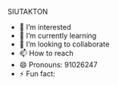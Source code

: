 SIUTAKTON
- 👀 I’m interested 
- 🌱 I’m currently learning 
- 💞️ I’m looking to collaborate 
- 📫 How to reach 
- 😄 Pronouns: 91026247
- ⚡ Fun fact: 

<!---
SIUTAKTONG517/SIUTAKTONG517 is a ✨ special ✨ repository because its `README.md` (this file) appears on your GitHub profile.
You can click the Preview link to take a look at your changes.
--->
